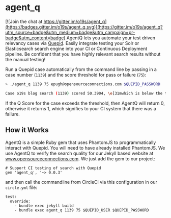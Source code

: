 # agent_q

[![Join the chat at https://gitter.im/o19s/agent_q](https://badges.gitter.im/o19s/agent_q.svg)](https://gitter.im/o19s/agent_q?utm_source=badge&utm_medium=badge&utm_campaign=pr-badge&utm_content=badge)
AgentQ lets you automate your test driven relevancy cases via [Quepid](Quepid.com).  Easily integrate testing your Solr or Elasticsearch search engine into your CI or Continuous Deployment pipeline.   Be confident that you have highly relevant search results without the manual testing!

Run a Quepid case automatically from the command line by passing in a case number (`1139`) and the score threshold for pass or failure (`75`):

```sh
> ./agent_q 1139 75 epugh@opensourceconnections.com $QUEPID_PASSWORD

Case o19s blog search (1139) scored 50.3904, \e[31mwhich is below the threshold of 75\e[0m
```

If the Q Score for the case exceeds the threshold, then AgentQ will return 0, otherwise it returns 1, which signifies to your CI system that there was a failure.


## How it Works
AgentQ is a simple Ruby gem that uses PhantomJS to programmatically interact with Quepid.   You will need to have already installed PhantomJS.   We use AgentQ to verify the search quality for our Jekyll based website at www.opensourceconnections.com.   We just add the gem to our project:

```
# Support CI testing of search with Quepid
gem 'agent_q', '~> 0.0.3'
```

and then call the commandline from CircleCI via this configuration in our `circle.yml` file:

```
test:
  override:
    - bundle exec jekyll build
    - bundle exec agent_q 1139 75 $QUEPID_USER $QUEPID_PASSWORD
```
